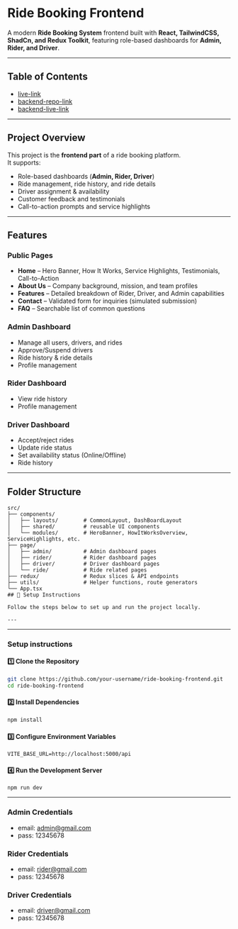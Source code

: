 # Ride Booking Frontend

A modern **Ride Booking System** frontend built with **React, TailwindCSS, ShadCn, and Redux Toolkit**, featuring role-based dashboards for **Admin, Rider, and Driver**.

---

## Table of Contents

- [live-link](#project-overview)
- [backend-repo-link](#project-overview)
- [backend-live-link](#project-overview)

---

## Project Overview

This project is the **frontend part** of a ride booking platform.  
It supports:

- Role-based dashboards (**Admin, Rider, Driver**)
- Ride management, ride history, and ride details
- Driver assignment & availability
- Customer feedback and testimonials
- Call-to-action prompts and service highlights

---

## Features

### Public Pages

- **Home** – Hero Banner, How It Works, Service Highlights, Testimonials, Call-to-Action
- **About Us** – Company background, mission, and team profiles
- **Features** – Detailed breakdown of Rider, Driver, and Admin capabilities
- **Contact** – Validated form for inquiries (simulated submission)
- **FAQ** – Searchable list of common questions

### Admin Dashboard

- Manage all users, drivers, and rides
- Approve/Suspend drivers
- Ride history & ride details
- Profile management

### Rider Dashboard

- View ride history
- Profile management

### Driver Dashboard

- Accept/reject rides
- Update ride status
- Set availability status (Online/Offline)
- Ride history

---

## Folder Structure

```text
src/
├── components/
│   ├── layouts/        # CommonLayout, DashBoardLayout
│   ├── shared/         # reusable UI components
│   └── modules/        # HeroBanner, HowItWorksOverview, ServiceHighlights, etc.
├── page/
│   ├── admin/          # Admin dashboard pages
│   ├── rider/          # Rider dashboard pages
│   ├── driver/         # Driver dashboard pages
│   └── ride/           # Ride related pages
├── redux/              # Redux slices & API endpoints
├── utils/              # Helper functions, route generators
└── App.tsx
## 🚀 Setup Instructions

Follow the steps below to set up and run the project locally.

---
```
---
### Setup instructions
#### 1️⃣ Clone the Repository

```bash
git clone https://github.com/your-username/ride-booking-frontend.git
cd ride-booking-frontend
```
#### 2️⃣ Install Dependencies
```bash
npm install
```
#### 3️⃣ Configure Environment Variables
```
VITE_BASE_URL=http://localhost:5000/api
```
#### 4️⃣ Run the Development Server
```
npm run dev
```
---
### Admin Credentials
- email: admin@gmail.com
- pass: 12345678
### Rider Credentials
- email: rider@gmail.com
- pass: 12345678
### Driver Credentials
- email: driver@gmail.com
- pass: 12345678
